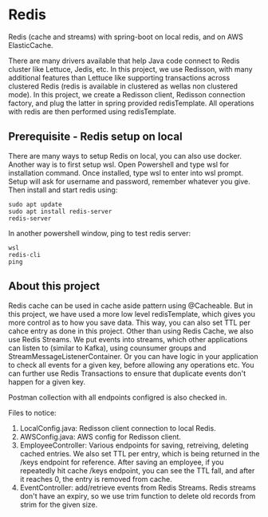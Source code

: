 # Redis
Redis (cache and streams) with spring-boot on local redis, and on AWS ElasticCache. 

There are many drivers available that help Java code connect to Redis cluster like Lettuce, Jedis, etc. 
In this project, we use Redisson, with many additional features than Lettuce like supporting transactions
across clustered Redis (redis is available in clustered as wellas non clustered mode).
In this project, we create a Redisson client, Redisson connection factory, and plug the latter in spring provided redisTemplate.
All operations with redis are then performed using redisTemplate.

## Prerequisite - Redis setup on local
There are many ways to setup Redis on local, you can also use docker. Another way is to first setup wsl.
Open Powershell and type wsl for installation command. 
Once installed, type wsl to enter into wsl prompt. Setup will ask for username and password, remember whatever you give.
Then install and start redis using: 
```
sudo apt update
sudo apt install redis-server
redis-server
```
In another powershell window, ping to test redis server:
```
wsl
redis-cli
ping
```

## About this project
Redis cache can be used in cache aside pattern using @Cacheable.
But in this project, we have used a more low level redisTemplate, which gives you more control as to how you save data.
This way, you can also set TTL per cahce entry as done in this project.
Other than using Redis Cache, we also use Redis Streams.
We put events into streams, which other applications can listen to (similar to Kafka), using counsumer groups and StreamMessageListenerContainer.
Or you can have logic in your application to check all events for a given key, 
before allowing any operations etc.
You can further use Redis Transactions to ensure that duplicate events don't happen for a given key.

Postman collection with all endpoints configred is also checked in.

Files to notice:
1. LocalConfig.java: Redisson client connection to local Redis.
2. AWSConfig.java: AWS config for Redisson client.
3. EmployeeController: Various endpoints for saving, retreiving, deleting cached entries. 
   We also set TTL per entry, which is being returned in the /keys endpoint for reference.
   After saving an employee, if you repeatedly hit cache /keys endpoint, you can see the TTL fall, 
   and after it reaches 0, the entry is removed from cache.
4. EventController: add/retrieve events from Redis Streams. 
   Redis streams don't have an expiry, 
   so we use trim function to delete old records from strim for the given size.

   

